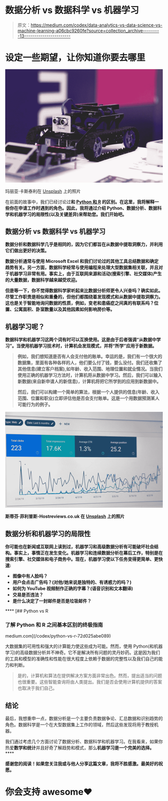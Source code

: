 # 数据分析 vs 数据科学 vs 机器学习

> 原文：<https://medium.com/codex/data-analytics-vs-data-science-vs-machine-learning-a06cbc9260fe?source=collection_archive---------13----------------------->

# 设定一些期望，让你知道你要去哪里

![](img/5b7f8fbc3911a91bd94e5ba6042e8734.png)

玛丽亚·卡斯泰利在 [Unsplash](https://unsplash.com?utm_source=medium&utm_medium=referral) 上的照片

在前面的故事中，我们已经讨论过[](/codex/what-is-data-science-16bb7ad97950)****和 [**Python 和 R**](/codex/python-vs-r-72d025abe089) **的区别。在这里，我将解释一些你在申请工作时遇到的角色。因此，我将通过介绍 Python、数据分析、数据科学和机器学习的局限性(以及关键差异)来帮助您。我们开始吧。******

## ****数据分析 vs 数据科学 vs 机器学习****

****数据分析和数据科学几乎是相同的，因为它们都旨在从数据中提取洞察力，并利用它们做出更好的决策。****

****数据分析通常与使用 Microsoft Excel 和我们讨论过的其他工具总结数据和确定趋势有关。另一方面，数据科学经常与使用编程来处理大型数据集相关联，并且对于机器学习非常有用。事实上，由于互联网来源和活动(搜索引擎、社交媒体)产生的大量数据，数据科学越来越受欢迎。****

****但是等一下，你不觉得数据科学家听起来比数据分析师更令人兴奋吗？确实如此。尽管工作职责是相似和重叠的，但他们都围绕着发现模式和从数据中提取洞察力。这也是关于智能地询问数据的性质，例如，变老和患癌症之间真的有联系吗？位置、公寓面积、卧室数量以及其他因素如何影响房价等。****

## ******机器学习呢？******

****数据科学和机器学习这两个词有时可以互换使用。这是由于后者强调“从数据中学习”。当使用机器学习技术时，计算机会发现模式，并将“所学”应用于新数据。****

> ****例如，我们想知道是否有人会支付他的账单。幸运的是，我们有一个很大的数据集，里面有各种各样的人，他们要么付了钱，要么没付。我们还收集了其他信息(建立客户档案),如年龄、收入范围、地理位置和就业情况。当我们使用正确的机器学习方法时，计算机将从数据中学习。然后，我们可以输入新数据(来自新申请人的新信息)，计算机将把它所学到的应用到新数据中。****
> 
> ****然后，我们可以构建一个简单的算法，根据一个人提供的信息(年龄、收入范围、位置和职业)立即评估他是否会支付账单。这是一个用数据预测某人可能行为的例子。****

****![](img/6cfdc8840b9f373d8fc4dfd5967ab836.png)****

****斯蒂芬·菲利普斯-Hostreviews.co.uk 在 [Unsplash](https://unsplash.com?utm_source=medium&utm_medium=referral) 上的照片****

## ****数据分析和机器学习的局限性****

****你可能也在新闻或互联网上读到过，机器学习和高级数据分析有可能破坏社会结构。事实上，事情正在发生变化。机器学习和连续数据分析在幕后工作，特别是在搜索引擎、社交媒体和电子商务中。现在，机器学习使以下任务变得更简单、更快速:****

*   ****图像中有人脸吗？****
*   ****用户会点击广告吗？(对他/她来说是独特的、有诱惑力的吗？)****
*   ****如何为 YouTube 视频制作正确的字幕？(语音识别和文本翻译)****
*   ****交易是否违法？****
*   ****是什么决定了一封邮件是否是垃圾邮件？****

****[](/codex/python-vs-r-72d025abe089) [## Python vs R

### 了解 Python 和 R 之间基本区别的终极指南

medium.com](/codex/python-vs-r-72d025abe089) 

大数据集的可用性和强大的计算能力使这些成为可能。然而，使用 Python(和机器学习)的高级数据分析并不神奇。它不是解决所有问题的灵丹妙药。这是因为我们的工具和模型的准确性和性能在很大程度上依赖于数据的完整性以及我们自己的能力和判断。

> 是的，计算机和算法在提供解决方案方面非常出色。然而，提出适当的问题也很重要。这些智能查询将由人类提出。我们是否会使用计算机提供的答案也取决于我们自己。

## 结论

最后，我想重申一点，数据分析是一个主要负责数据争论、汇总数据和识别趋势的角色。数据科学是一个在大型数据集上工作的领域，然后这些发现将用于教授机器。

我们通过考虑几个方面讨论了数据分析、数据科学和机器学习。在我看来，如果你热爱**数学和统计**并且好奇了解趋势和模式，那么**机器学习是一个完美的选择。****** 

****感谢您的阅读！如果您关注我或与他人分享这篇文章，我将不胜感激。最美好的祝愿。****

# ****你会支持 awesome❤️****